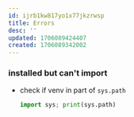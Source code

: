 ```yaml
---
id: ijrb1kw817yo1x77jkzrwsp
title: Errors
desc: ''
updated: 1706089424407
created: 1706089342002
---
```


### installed but can't import
- check if venv in part of `sys.path`
    ``` py 
    import sys; print(sys.path)
    ```
